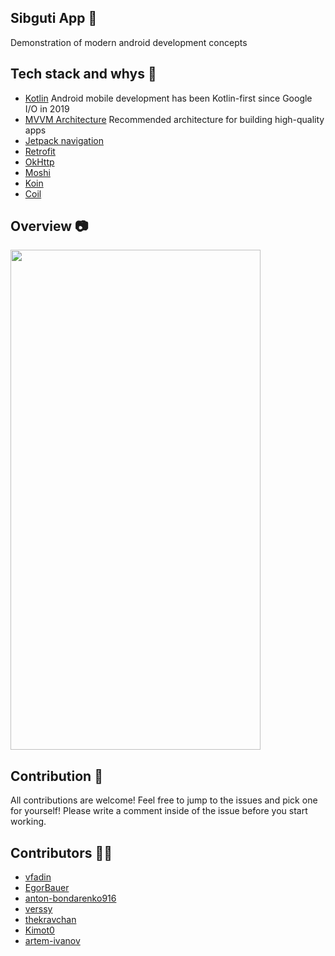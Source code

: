 ## Sibguti App 📰
Demonstration of modern android development concepts

## Tech stack and whys 🧱
* [Kotlin](https://kotlinlang.org/) Android mobile development has been Kotlin-first since Google I/O in 2019
* [MVVM Architecture](https://developer.android.com/jetpack/guide) Recommended architecture for building high-quality apps
* [Jetpack navigation](https://developer.android.com/jetpack)
* [Retrofit](https://square.github.io/retrofit/)
* [OkHttp](https://square.github.io/okhttp/)
* [Moshi](https://github.com/square/moshi)
* [Koin](https://insert-koin.io/)
* [Coil](https://coil-kt.github.io/coil/)

## Overview 📷
<img src="https://github.com/sibgutiapp/sibgutiapp/blob/main/sibsutisApp.gif" width="400" height="800" />

## Contribution 🙌
All contributions are welcome! Feel free to jump to the issues and pick one for yourself! Please write a comment inside of the issue before you start working.

## Contributors 👏🏻
* [vfadin](https://github.com/vfadin)
* [EgorBauer](https://github.com/EgorBauer)
* [anton-bondarenko916](https://github.com/anton-bondarenko916)
* [verssy](https://github.com/verssy)
* [thekravchan](https://github.com/thekravchan)
* [Kimot0](https://github.com/Kimot0)
* [artem-ivanov](https://github.com/ArtyomIv)
